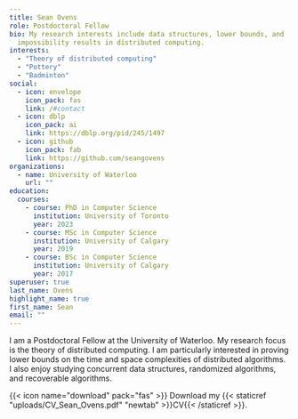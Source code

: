```yaml
---
title: Sean Ovens
role: Postdoctoral Fellow
bio: My research interests include data structures, lower bounds, and
  impossibility results in distributed computing.
interests:
  - "Theory of distributed computing"
  - "Pottery"
  - "Badminton"
social:
  - icon: envelope
    icon_pack: fas
    link: /#contact
  - icon: dblp
    icon_pack: ai
    link: https://dblp.org/pid/245/1497
  - icon: github
    icon_pack: fab
    link: https://github.com/seangovens
organizations:
  - name: University of Waterloo
    url: ""
education:
  courses:
    - course: PhD in Computer Science
      institution: University of Toronto
      year: 2023
    - course: MSc in Computer Science
      institution: University of Calgary
      year: 2019
    - course: BSc in Computer Science
      institution: University of Calgary
      year: 2017
superuser: true
last_name: Ovens
highlight_name: true
first_name: Sean
email: ""
---
```

I am a Postdoctoral Fellow at the University of Waterloo. My research focus is the theory of distributed computing. I am particularly interested in proving lower bounds on the time and space complexities of distributed algorithms. I also enjoy studying concurrent data structures, randomized algorithms, and recoverable algorithms.

{{< icon name="download" pack="fas" >}} Download my {{< staticref "uploads/CV_Sean_Ovens.pdf" "newtab" >}}CV{{< /staticref >}}.
